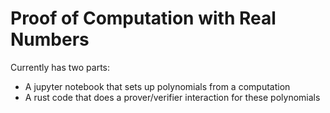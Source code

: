 # Proof of Computation with Real Numbers

Currently has two parts:
- A jupyter notebook that sets up polynomials from a computation
- A rust code that does a prover/verifier interaction for these polynomials